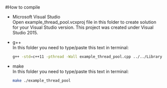 #How to compile    
- Microsoft Visual Studio    
Open example_thread_pool.vcxproj file in this folder to create solution for your Visual Studio version. This project was created under Visual Studio 2015.

- g++    
In this folder you need to type/paste this text in terminal:    
	```bash
	g++ -std=c++11 -pthread -Wall example_thread_pool.cpp ../../Library/image_function.cpp ../../Library/thread_pool.cpp -o application
	```

- make    
In this folder you need to type/paste this text in terminal:    
	```bash
	make ./example_thread_pool
	```
